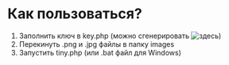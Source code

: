 # Как пользоваться?
1. Заполнить ключ в key.php (можно сгенерировать ![здесь](https://tinypng.com/developers "здесь"))
2. Перекинуть .png и .jpg файлы в папку images
3. Запустить tiny.php (или .bat файл для Windows)
